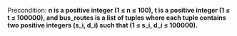 Precondition: **n is a positive integer (1 ≤ n ≤ 100), t is a positive integer (1 ≤ t ≤ 100000), and bus_routes is a list of tuples where each tuple contains two positive integers (s_i, d_i) such that (1 ≤ s_i, d_i ≤ 100000).**